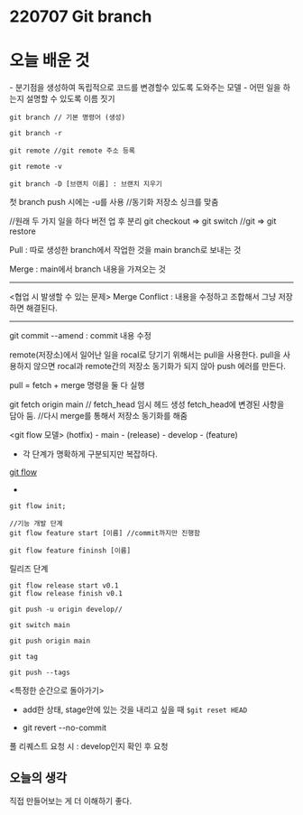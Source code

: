 # 220707 Git branch

# 오늘 배운 것

<Branch>
- 분기점을 생성하여 독립적으로 코드를 변경할수 있도록 도와주는 모델
- 어떤 일을 하는지 설명할 수 있도록 이름 짓기

```
git branch // 기본 명령어 (생성)

git branch -r 

git remote //git remote 주소 등록

git remote -v

git branch -D [브랜치 이름] : 브랜치 지우기

```
첫 branch push 시에는 -u를 사용 //동기화 저장소 싱크를 맞춤


//원래 두 가지 일을 하다 버전 업 후 분리
git checkout => git switch //git 
             => git restore

Pull : 따로 생성한 branch에서 작업한 것을 main branch로 보내는 것

Merge : main에서 branch 내용을 가져오는 것

----

<협업 시 발생할 수 있는 문제>
 Merge Conflict :
 내용을 수정하고 조합해서 그냥 저장하면 해결된다. 


----

git commit --amend : commit 내용 수정



remote(저장소)에서 일어난 일을 rocal로 당기기 위해서는 pull을 사용한다. pull을 사용하지 않으면 rocal과 remote간의 저장소 동기화가 되지 않아 push 에러를 만든다. 

pull = fetch + merge 명령을 둘 다 실행

git fetch origin main  // fetch_head 임시 헤드 생성
fetch_head에 변경된 사항을 담아 둠.
//다시 merge를 통해서 저장소 동기화를 해줌

<git flow 모델>
(hotfix) - main - (release) - develop - (feature)

- 각 단계가 명확하게 구분되지만 복잡하다. 

[git flow](https://danielkummer.github.io/git-flow-cheatsheet/index.ko_KR.html
)

- 
```
git flow init; 

//기능 개발 단계 
git flow feature start [이름] //commit까지만 진행함

git flow feature fininsh [이름]
```

릴리즈 단계
```
git flow release start v0.1
git flow release finish v0.1

git push -u origin develop//

git switch main

git push origin main

git tag

git push --tags
```
<특정한 순간으로 돌아가기>

 - add한 상태, stage안에 있는 것을 내리고 싶을 때
 `$git reset HEAD`
 
 - git revert --no-commit

풀 리퀘스트 요청 시 :
develop인지 확인 후 요청

## 오늘의 생각
직접 만들어보는 게 더 이해하기 좋다. 
